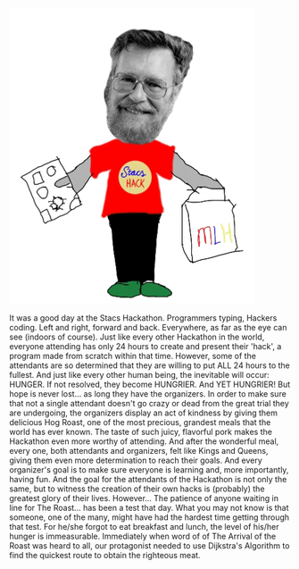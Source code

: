
![Dijkstras](.guides/img/Dijkstra.gif)

It was a good day at the Stacs Hackathon. Programmers typing, Hackers coding. Left and 
right, forward and back.
Everywhere, as far as the eye can see (indoors of course).
Just like every other Hackathon in the world, everyone attending has only 24 hours to
create and present their 'hack', a program made from scratch within that time.
However, some of the attendants are so determined that they are willing to put ALL 24
hours to the fullest. And just like every other human being, the inevitable will occur:
HUNGER.
If not resolved, they become HUNGRIER.
And YET HUNGRIER!
But hope is never lost... as long they have the organizers.
In order to make sure that not a single attendant doesn't go crazy or dead from the great
trial they are undergoing, the organizers display an act of kindness by giving them
delicious Hog Roast, one of the most precious, grandest meals that the world has ever
known.
The taste of such juicy, flavorful pork makes the Hackathon even more worthy of attending.
And after the wonderful meal, every one, both attendants and organizers, felt like
Kings and Queens, giving them even more determination to reach their goals. And every 
organizer's goal is to make sure everyone is learning and, more importantly, having fun.
And the goal for the attendants of the Hackathon is not only the same,
but to witness the creation of their own hacks is (probably) the greatest glory of their
lives.
However...
The patience of anyone waiting in line for The Roast...
has been a test that day.
What you may not know is that someone, one of the many, might have had the hardest time
getting through that test.
For he/she forgot to eat breakfast and lunch, the level of his/her hunger is immeasurable.
Immediately when word of of The Arrival of the Roast was heard to all, our protagonist
needed to use Dijkstra's Algorithm to find the quickest route to obtain the righteous
meat.